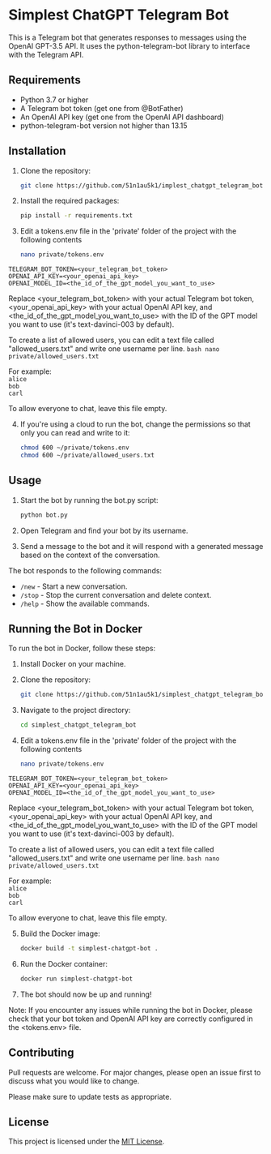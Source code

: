 # Simplest ChatGPT Telegram Bot

This is a Telegram bot that generates responses to messages using the OpenAI GPT-3.5 API. It uses the python-telegram-bot library to interface with the Telegram API.

## Requirements

* Python 3.7 or higher
* A Telegram bot token (get one from @BotFather)
* An OpenAI API key (get one from the OpenAI API dashboard)
* python-telegram-bot version not higher than 13.15

## Installation

1. Clone the repository:
    ```bash
    git clone https://github.com/51n1au5k1/implest_chatgpt_telegram_bot.git
    ```
2. Install the required packages:
    ```bash
    pip install -r requirements.txt
    ```
3. Edit a tokens.env file in the 'private' folder of the project with the following contents
    ```bash
    nano private/tokens.env
    ```

`TELEGRAM_BOT_TOKEN=<your_telegram_bot_token>`  
`OPENAI_API_KEY=<your_openai_api_key>`  
`OPENAI_MODEL_ID=<the_id_of_the_gpt_model_you_want_to_use>`

Replace <your_telegram_bot_token> with your actual Telegram bot token, <your_openai_api_key> with your actual OpenAI API key, and <the_id_of_the_gpt_model_you_want_to_use> with the ID of the GPT model you want to use (it's text-davinci-003 by default).

To create a list of allowed users, you can edit a text file called "allowed_users.txt" and write one username per line.
    ```bash
    nano private/allowed_users.txt
    ```

For example:  
`alice`  
`bob`  
`carl`  

To allow everyone to chat, leave this file empty.

4. If you're using a cloud to run the bot, change the permissions so that only you can read and write to it:
    ```bash
    chmod 600 ~/private/tokens.env
    chmod 600 ~/private/allowed_users.txt
    ```
## Usage

1. Start the bot by running the bot.py script:
    ```bash
    python bot.py
    ```

2. Open Telegram and find your bot by its username.

3. Send a message to the bot and it will respond with a generated message based on the context of the conversation.


The bot responds to the following commands:

*  `/new` - Start a new conversation.
*  `/stop` - Stop the current conversation and delete context.
*  `/help` - Show the available commands.


## Running the Bot in Docker

To run the bot in Docker, follow these steps:

1. Install Docker on your machine.

2. Clone the repository:

    ```bash
    git clone https://github.com/51n1au5k1/simplest_chatgpt_telegram_bot.git
    ```

3. Navigate to the project directory:
    ```bash
    cd simplest_chatgpt_telegram_bot
    ```


4. Edit a tokens.env file in the 'private' folder of the project with the following contents
    ```bash
    nano private/tokens.env
    ```

`TELEGRAM_BOT_TOKEN=<your_telegram_bot_token>`  
`OPENAI_API_KEY=<your_openai_api_key>`  
`OPENAI_MODEL_ID=<the_id_of_the_gpt_model_you_want_to_use>`

Replace <your_telegram_bot_token> with your actual Telegram bot token, <your_openai_api_key> with your actual OpenAI API key, and <the_id_of_the_gpt_model_you_want_to_use> with the ID of the GPT model you want to use (it's text-davinci-003 by default).

To create a list of allowed users, you can edit a text file called "allowed_users.txt" and write one username per line.
    ```bash
    nano private/allowed_users.txt
    ```

For example:  
`alice`  
`bob`  
`carl`  

To allow everyone to chat, leave this file empty.

5. Build the Docker image:
    ```bash
    docker build -t simplest-chatgpt-bot .
    ```

6. Run the Docker container:
    ```bash
    docker run simplest-chatgpt-bot
    ```

7. The bot should now be up and running!


Note: If you encounter any issues while running the bot in Docker, please check that your bot token and OpenAI API key are correctly configured in the <tokens.env> file.
  

## Contributing

  

Pull requests are welcome. For major changes, please open an issue first to discuss what you would like to change.

Please make sure to update tests as appropriate.

## License
This project is licensed under the [MIT License](https://opensource.org/licenses/MIT).